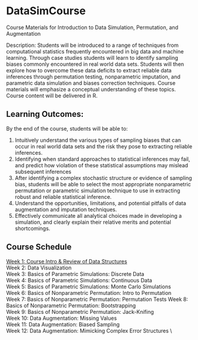 # DataSimCourse
Course Materials for Introduction to Data Simulation, Permutation, and Augmentation

Description: Students will be introduced to a range of techniques from computational statistics frequently encountered in big data and machine learning. Through case studies students will learn to identify sampling biases commonly encountered in real world data sets. Students will then explore how to overcome these data deficits to extract reliable data inferences through permutation testing, nonparametric imputation, and parametric data simulation and biases correction techniques. Course materials will emphasize a conceptual understanding of these topics. Course content will be delivered in R.

## Learning Outcomes:
By the end of the course, students will be able to:

1.	Intuitively understand the various types of sampling biases that can occur in real world data sets and the risk they pose to extracting reliable inferences.
2.	Identifying when standard approaches to statistical inferences may fail, and predict how violation of these statistical assumptions may mislead subsequent inferences
3.	After identifying a complex stochastic structure or evidence of sampling bias, students will be able to select the most appropriate nonparametric permutation or parametric simulation technique to use in extracting robust and reliable statistical inference. 
4.	Understand the opportunities, limitations, and potential pitfalls of data augmentation and imputation techniques.
5.	Effectively communicate all analytical choices made in developing a simulation, and clearly explain their relative merits and potential shortcomings.

## Course Schedule 

[Week 1: Course Intro & Review of Data Structures](https://github.com/cgmcvey/DataSimCourse/blob/main/Lecture1_CodeReview.html) \
Week 2: Data Visualization \
Week 3: Basics of Parametric Simulations: Discrete Data \
Week 4: Basics of Parametric Simulations: Continuous Data \
Week 5: Basics of Parametric Simulations: Monte Carlo Simulations \
Week 6: Basics of Nonparametric Permutation: Intro to Permutation \
Week 7: Basics of Nonparametric Permutation: Permutation Tests 
Week 8: Basics of Nonparametric Permutation: Bootstrapping \
Week 9: Basics of Nonparametric Permutation: Jack-Knifing \
Week 10: Data Augmentation: Missing Values \
Week 11: Data Augmentation: Biased Sampling \
Week 12: Data Augmentation: Mimicking Complex Error Structures \
